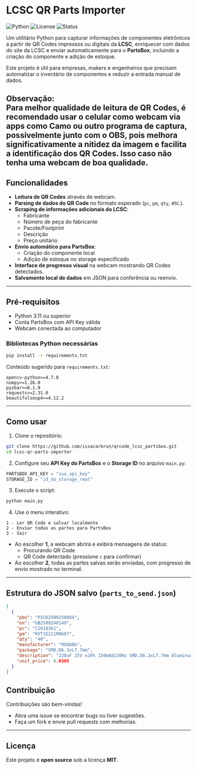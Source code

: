 # LCSC QR Parts Importer

![Python](https://img.shields.io/badge/Python-3.11+-blue.svg) ![License](https://img.shields.io/badge/License-MIT-green.svg) ![Status](https://img.shields.io/badge/Status-Experimental-orange.svg)

Um utilitário Python para capturar informações de componentes eletrônicos a partir de QR Codes impressos ou digitais da **LCSC**, enriquecer com dados do site da LCSC e enviar automaticamente para o **PartsBox**, incluindo a criação do componente e adição de estoque.

Este projeto é útil para empresas, makers e engenheiros que precisam automatizar o inventário de componentes e reduzir a entrada manual de dados.

**Observação:**  
Para melhor qualidade de leitura de QR Codes, é recomendado usar o celular como webcam via apps como **Camo** ou outro programa de captura, possivelmente junto com o **OBS**, pois melhora significativamente a nitidez da imagem e facilita a identificação dos QR Codes. Isso caso não tenha uma webcam de boa qualidade.
---

## Funcionalidades

- **Leitura de QR Codes** através de webcam.
- **Parsing de dados do QR Code** no formato esperado (`pc`, `pm`, `qty`, etc.).
- **Scraping de informações adicionais do LCSC**:
  - Fabricante
  - Número de peça do fabricante
  - Pacote/Footprint
  - Descrição
  - Preço unitário
- **Envio automático para PartsBox**:
  - Criação do componente local
  - Adição de estoque no storage especificado
- **Interface de progresso visual** na webcam mostrando QR Codes detectados.
- **Salvamento local de dados** em JSON para conferência ou reenvio.

---

## Pré-requisitos

- Python 3.11 ou superior  
- Conta PartsBox com API Key válida  
- Webcam conectada ao computador  

### Bibliotecas Python necessárias

```bash
pip install -r requirements.txt
```

Conteúdo sugerido para `requirements.txt`:

```
opencv-python>=4.7.0
numpy>=1.26.0
pyzbar>=0.1.9
requests>=2.31.0
beautifulsoup4>=4.12.2
```

---

## Como usar

1. Clone o repositório:

```bash
git clone https://github.com/issacarbrun/qrcode_lcsc_partsbox.git
cd lcsc-qr-parts-importer
```

2. Configure seu **API Key do PartsBox** e o **Storage ID** no arquivo `main.py`:

```python
PARTSBOX_API_KEY = "sua_api_key"
STORAGE_ID = "id_do_storage_real"
```

3. Execute o script:

```bash
python main.py
```

4. Use o menu interativo:

```
1 - Ler QR Code e salvar localmente
2 - Enviar todas as partes para PartsBox
3 - Sair
```

- Ao escolher **1**, a webcam abrirá e exibirá mensagens de status:
  - Procurando QR Code
  - QR Code detectado (pressione `c` para confirmar)
- Ao escolher **2**, todas as partes salvas serão enviadas, com progresso de envio mostrado no terminal.

---

## Estrutura do JSON salvo (`parts_to_send.json`)

```json
[
  {
    "pbn": "PICK2509250004",
    "on": "GB2509240149",
    "pc": "C2918361",
    "pm": "RVT1E221M0607",
    "qty": "40",
    "manufacturer": "ROQANG",
    "package": "SMD,D6.3xL7.7mm",
    "description": "220uF 25V ±20% 150mA@120Hz SMD,D6.3xL7.7mm Aluminum Electrolytic Capacitors ROHS",
    "unit_price": 0.0305
  }
]
```

## Contribuição

Contribuições são bem-vindas!  
- Abra uma issue se encontrar bugs ou tiver sugestões.  
- Faça um fork e envie pull requests com melhorias.  

---

## Licença

Este projeto é **open source** sob a licença **MIT**.
